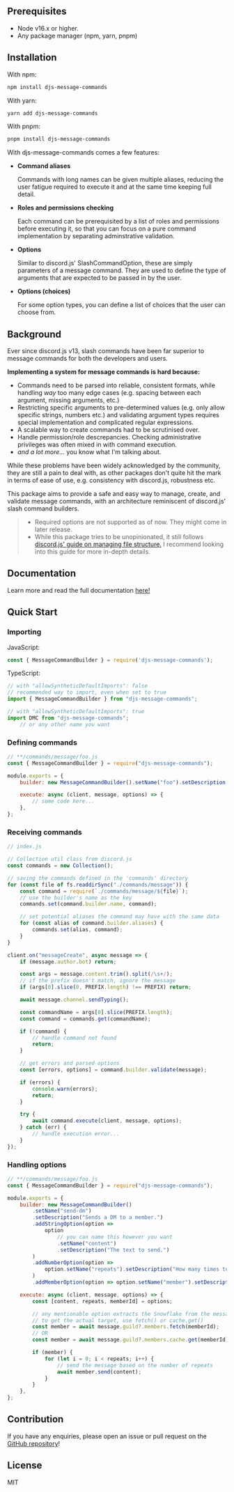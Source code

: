 ## Prerequisites

-   Node v16.x or higher.
-   Any package manager (npm, yarn, pnpm)

## Installation

With npm:

```bash
npm install djs-message-commands
```

With yarn:

```bash
yarn add djs-message-commands
```

With pnpm:

```bash
pnpm install djs-message-commands
```

With djs-message-commands comes a few features:

-   **Command aliases**

    Commands with long names can be given multiple aliases, reducing the user fatigue required to execute it and at the same time keeping full detail.

-   **Roles and permissions checking**

    Each command can be prerequisited by a list of roles and permissions before executing it, so that you can focus on a pure command implementation by separating adminstrative validation.

-   **Options**

    Similar to discord.js' SlashCommandOption, these are simply parameters of a message command. They are used to define the type of arguments that are expected to be passed in by the user.

-   **Options (choices)**

    For some option types, you can define a list of choices that the user can choose from.

## Background

Ever since discord.js v13, slash commands have been far superior to message commands for both the developers and users.

**Implementing a system for message commands is hard because:**

-   Commands need to be parsed into reliable, consistent formats, while handling _way_ too many edge cases (e.g. spacing between each argument, missing arguments, etc.)
-   Restricting specific arguments to pre-determined values (e.g. only allow specific strings, numbers etc.) and validating argument types requires special implementation and complicated regular expressions.
-   A scalable way to create commands had to be scrutinised over.
-   Handle permission/role descrepancies. Checking administrative privileges was often mixed in with command execution.
-   _and a lot more..._ you know what I'm talking about.

While these problems have been widely acknowledged by the community, they are still a pain to deal with, as other packages don't quite hit the mark in terms of ease of use, e.g. consistency with discord.js, robustness etc.

This package aims to provide a safe and easy way to manage, create, and validate message commands, with an architecture reminiscent of discord.js' slash command builders.

> -   Required options are not supported as of now. They might come in later release.
> -   While this package tries to be unopinionated, it still follows [discord.js' guide on managing file structure.](https://discordjs.guide/creating-your-bot/command-handling.html#individual-command-files) I recommend looking into this guide for more in-depth details.

## Documentation

Learn more and read the full documentation [here!](https://shockch4rge.github.io/djs-message-commands/)

## Quick Start

### Importing

JavaScript:

```js
const { MessageCommandBuilder } = require('djs-message-commands');
```

TypeScript:
```ts
// with "allowSyntheticDefaultImports": false
// recommended way to import, even when set to true
import { MessageCommandBuilder } from "djs-message-commands";

// with "allowSyntheticDefaultImports": true
import DMC from "djs-message-commands";
    // or any other name you want
```

### Defining commands

```js
// **/commands/message/foo.js
const { MessageCommandBuilder } = require("djs-message-commands");

module.exports = {
	builder: new MessageCommandBuilder().setName("foo").setDescription("bar"),

	execute: async (client, message, options) => {
		// some code here...
	},
};
```

### Receiving commands

```js
// index.js

// Collection util class from discord.js
const commands = new Collection();

// saving the commands defined in the 'commands' directory
for (const file of fs.readdirSync("./commands/message")) {
	const command = require(`./commands/message/${file}`);
	// use the builder's name as the key
	commands.set(command.builder.name, command);

	// set potential aliases the command may have with the same data
	for (const alias of command.builder.aliases) {
		commands.set(alias, command);
	}
}

client.on("messageCreate", async message => {
	if (message.author.bot) return;

	const args = message.content.trim().split(/\s+/);
	// if the prefix doesn't match, ignore the message
	if (args[0].slice(0, PREFIX.length) !== PREFIX) return;

	await message.channel.sendTyping();

	const commandName = args[0].slice(PREFIX.length);
	const command = commands.get(commandName);

	if (!command) {
		// handle command not found
		return;
	}

	// get errors and parsed options
	const [errors, options] = command.builder.validate(message);

	if (errors) {
		console.warn(errors);
		return;
	}

	try {
		await command.execute(client, message, options);
	} catch (err) {
		// handle execution error...
	}
});
```

### Handling options

```js
// **/commands/message/foo.js
const { MessageCommandBuilder } = require("djs-message-commands");

module.exports = {
	builder: new MessageCommandBuilder()
		.setName("send-dm")
		.setDescription("Sends a DM to a member.")
		.addStringOption(option =>
			option
				// you can name this however you want
				.setName("content")
				.setDescription("The text to send.")
		)
		.addNumberOption(option =>
			option.setName("repeats").setDescription("How many times to repeat the message.")
		)
		.addMemberOption(option => option.setName("member").setDescription("The member to send the DM to.")),

	execute: async (client, message, options) => {
		const [content, repeats, memberId] = options;

		// any mentionable option extracts the Snowflake from the message
		// to get the actual target, use fetch() or cache.get()
		const member = await message.guild?.members.fetch(memberId);
		// OR
		const member = await message.guild?.members.cache.get(memberId);

		if (member) {
			for (let i = 0; i < repeats; i++) {
				// send the message based on the number of repeats
				await member.send(content);
			}
		}
	},
};
```

## Contribution

If you have any enquiries, please open an issue or pull request on the [GitHub repository](https://github.com/Shockch4rge/djs-message-commands)!

## License

MIT
